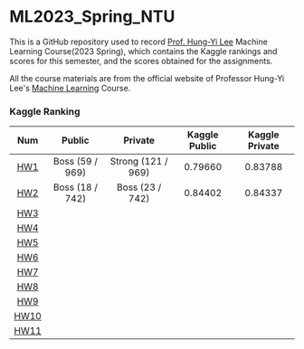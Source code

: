 # ML2023_Spring_NTU

This is a GitHub repository used to record [Prof. Hung-Yi Lee](https://speech.ee.ntu.edu.tw/~hylee/index.php) Machine Learning Course(2023 Spring), which contains the Kaggle rankings and scores for this semester, and the scores obtained for the assignments. 

All the course materials are from the official website of Professor Hung-Yi Lee's [Machine Learning](https://speech.ee.ntu.edu.tw/~hylee/ml/2023-spring.php) Course.

### Kaggle Ranking

|                              Num                               |     Public      |      Private       |  Kaggle Public  |  Kaggle Private  |
|:--------------------------------------------------------------:|:---------------:|:------------------:|:---------------:|:----------------:|
|  [HW1](https://www.kaggle.com/competitions/ml2023spring-hw1/)  | Boss (59 / 969) | Strong (121 / 969) | 0.79660         |  0.83788         |
|  [HW2](https://www.kaggle.com/competitions/ml2023spring-hw2/)  | Boss (18 / 742) | Boss (23 / 742)    | 0.84402         |  0.84337         |
|  [HW3](https://www.kaggle.com/competitions/ml2023spring-hw3/)  |                 |                    |                 |                  |
|  [HW4](https://www.kaggle.com/competitions/ml2023springhw4)    |                 |                    |                 |                  |
|  [HW5](https://ml.ee.ntu.edu.tw/homeworks/1)                   |                 |                    |                 |                  |
|  [HW6](https://www.kaggle.com/competitions/ml2023spring-hw6/)  |                 |                    |                 |                  |
|  [HW7](https://www.kaggle.com/competitions/ml2023spring-hw7/)  |                 |                    |                 |                  |
|  [HW8](https://www.kaggle.com/competitions/ml2023spring-hw8/)  |                 |                    |                 |                  |
|  [HW9](https://www.kaggle.com/competitions/ml2023spring-hw9/)  |                 |                    |                 |                  |
| [HW10](https://www.kaggle.com/competitions/ml2023spring-hw10/) |                 |                    |                 |                  |
| [HW11](https://www.kaggle.com/competitions/ml2023spring-hw11/) |                 |                    |                 |                  |
